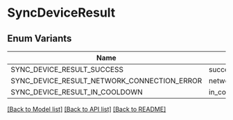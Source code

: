 # SyncDeviceResult

## Enum Variants

| Name | Value |
|---- | -----|
| SYNC_DEVICE_RESULT_SUCCESS | success |
| SYNC_DEVICE_RESULT_NETWORK_CONNECTION_ERROR | network_connection_error |
| SYNC_DEVICE_RESULT_IN_COOLDOWN | in_cooldown |


[[Back to Model list]](../README.md#documentation-for-models) [[Back to API list]](../README.md#documentation-for-api-endpoints) [[Back to README]](../README.md)


